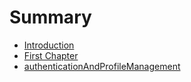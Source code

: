 # Summary

* [Introduction](README.md)
* [First Chapter](chapter1.md)
* [authenticationAndProfileManagement](chapters/authenticationAndProfileManagement.md)

